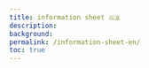 ```yaml
---
title: information sheet 🇬🇧
description: 
background: 
permalink: /information-sheet-en/
toc: true
---
```

